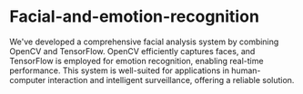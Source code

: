 # Facial-and-emotion-recognition
We've developed a comprehensive facial analysis system by combining OpenCV and TensorFlow. OpenCV efficiently captures faces, and TensorFlow is employed for emotion recognition, enabling real-time performance. This system is well-suited for applications in human-computer interaction and intelligent surveillance, offering a reliable solution.
